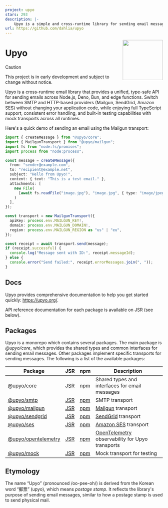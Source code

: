 ```yaml
---
project: upyo
stars: 293
description: |-
    Upyo is a simple and cross-runtime library for sending email messages using SMTP and various email providers.  It works on Node.js, Deno, Bun, and edge functions.
url: https://github.com/dahlia/upyo
---
```


<!-- deno-fmt-ignore-file -->

<img src="docs/public/logo.svg" width="128" height="128" align="right">

Upyo
====

> [!CAUTION]
> This project is in early development and subject to change without notice.

Upyo is a cross-runtime email library that provides a unified, type-safe API
for sending emails across Node.js, Deno, Bun, and edge functions. Switch
between SMTP and HTTP-based providers (Mailgun, SendGrid, Amazon SES) without
changing your application code, while enjoying full TypeScript support,
consistent error handling, and built-in testing capabilities with mock
transports across all runtimes.

Here's a quick demo of sending an email using the Mailgun transport:

~~~~ typescript
import { createMessage } from "@upyo/core";
import { MailgunTransport } from "@upyo/mailgun";
import fs from "node:fs/promises";
import process from "node:process";

const message = createMessage({
  from: "sender@example.com",
  to: "recipient@example.net",
  subject: "Hello from Upyo!",
  content: { text: "This is a test email." },
  attachments: [
    new File(
      [await fs.readFile("image.jpg"), "image.jpg", { type: "image/jpeg" }]
    )
  ],
});

const transport = new MailgunTransport({
  apiKey: process.env.MAILGUN_KEY!,
  domain: process.env.MAILGUN_DOMAIN!,
  region: process.env.MAILGUN_REGION as "us" | "eu",
});

const receipt = await transport.send(message);
if (receipt.successful) {
  console.log("Message sent with ID:", receipt.messageId);
} else {
  console.error("Send failed:", receipt.errorMessages.join(", "));
}
~~~~


Docs
----

Upyo provides comprehensive documentation to help you get started quickly:
<https://upyo.org/>.

API reference documentation for each package is available on JSR (see below).


Packages
--------

Upyo is a monorepo which contains several packages.  The main package is
*@upyo/core*, which provides the shared types and common interfaces for
sending email messages.  Other packages implement specific transports for
sending messages.  The following is a list of the available packages:

| Package                                         | JSR                            | npm                            | Description                                        |
| ----------------------------------------------- | ------------------------------ | ------------------------------ | -------------------------------------------------- |
| [@upyo/core](/packages/core/)                   | [JSR][jsr:@upyo/core]          | [npm][npm:@upyo/core]          | Shared types and interfaces for email messages     |
| [@upyo/smtp](/packages/smtp/)                   | [JSR][jsr:@upyo/smtp]          | [npm][npm:@upyo/smtp]          | SMTP transport                                     |
| [@upyo/mailgun](/packages/mailgun/)             | [JSR][jsr:@upyo/mailgun]       | [npm][npm:@upyo/mailgun]       | [Mailgun] transport                                |
| [@upyo/sendgrid](/packages/sendgrid/)           | [JSR][jsr:@upyo/sendgrid]      | [npm][npm:@upyo/sendgrid]      | [SendGrid] transport                               |
| [@upyo/ses](/packages/ses/)                     | [JSR][jsr:@upyo/ses]           | [npm][npm:@upyo/ses]           | [Amazon SES] transport                             |
| [@upyo/opentelemetry](/packages/opentelemetry/) | [JSR][jsr:@upyo/opentelemetry] | [npm][npm:@upyo/opentelemetry] | [OpenTelemetry] observability  for Upyo transports |
| [@upyo/mock](/packages/mock/)                   | [JSR][jsr:@upyo/mock]          | [npm][npm:@upyo/mock]          | Mock transport for testing                         |

[jsr:@upyo/core]: https://jsr.io/@upyo/core
[npm:@upyo/core]: https://www.npmjs.com/package/@upyo/core
[jsr:@upyo/smtp]: https://jsr.io/@upyo/smtp
[npm:@upyo/smtp]: https://www.npmjs.com/package/@upyo/smtp
[jsr:@upyo/mailgun]: https://jsr.io/@upyo/mailgun
[npm:@upyo/mailgun]: https://www.npmjs.com/package/@upyo/mailgun
[jsr:@upyo/sendgrid]: https://jsr.io/@upyo/sendgrid
[npm:@upyo/sendgrid]: https://www.npmjs.com/package/@upyo/sendgrid
[jsr:@upyo/ses]: https://jsr.io/@upyo/ses
[npm:@upyo/ses]: https://www.npmjs.com/package/@upyo/ses
[jsr:@upyo/opentelemetry]: https://jsr.io/@upyo/opentelemetry
[npm:@upyo/opentelemetry]: https://www.npmjs.com/package/@upyo/opentelemetry
[jsr:@upyo/mock]: https://jsr.io/@upyo/mock
[npm:@upyo/mock]: https://www.npmjs.com/package/@upyo/mock
[Mailgun]: https://www.mailgun.com/
[SendGrid]: https://sendgrid.com/
[Amazon SES]: https://aws.amazon.com/ses/
[OpenTelemetry]: https://opentelemetry.io/


Etymology
---------

The name <q>Upyo</q> (pronounced /oo-pee-oh/) is derived from the Korean word
<q>郵票</q> (upyo), which means *postage stamp*.  It reflects the library's
purpose of sending email messages, similar to how a postage stamp is used to
send physical mail.

